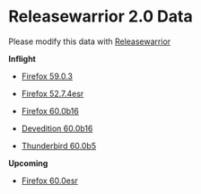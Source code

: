 

Releasewarrior 2.0 Data
=======================

Please modify this data with [Releasewarrior](https://github.com/mozilla-releng/releasewarrior-2.0)

**Inflight**

* [Firefox 59.0.3](/inflight/firefox/firefox-release-59.0.3.md)

* [Firefox 52.7.4esr](/inflight/firefox/firefox-esr-52.7.4esr.md)

* [Firefox 60.0b16](/inflight/firefox/firefox-beta-60.0b16.md)

* [Devedition 60.0b16](/inflight/devedition/devedition-devedition-60.0b16.md)

* [Thunderbird 60.0b5](/inflight/thunderbird/thunderbird-beta-60.0b5.md)

**Upcoming**

* [Firefox 60.0esr](/upcoming/firefox/firefox-esr-60.0esr.md)

